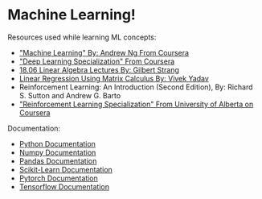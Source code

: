 # Machine Learning!

Resources used while learning ML concepts:
 - ["Machine Learning" By: Andrew Ng From Coursera](https://www.coursera.org/learn/machine-learning/)
 - ["Deep Learning Specialization" From Coursera](https://www.coursera.org/specializations/deep-learning)
 - [18.06 Linear Algebra Lectures By: Gilbert Strang](https://www.youtube.com/watch?v=7UJ4CFRGd-U&list=PL221E2BBF13BECF6C)
 - [Linear Regression Using Matrix Calculus By: Vivek Yadav](https://vxy10.github.io/2016/06/25/lin-reg-matrix/)
 - Reinforcement Learning: An Introduction (Second Edition), By: Richard S. Sutton and Andrew G. Barto
 - ["Reinforcement Learning Specialization" From University of Alberta on Coursera](https://www.coursera.org/specializations/reinforcement-learning)
 
Documentation:
 - [Python Documentation](https://docs.python.org/3.7/)
 - [Numpy Documentation](https://numpy.org/doc/stable/reference/index.html)
 - [Pandas Documentation](https://pandas.pydata.org/docs/reference/index.html)
 - [Scikit-Learn Documentation](https://scikit-learn.org/stable/modules/classes.html)
 - [Pytorch Documentation](https://pytorch.org/docs/stable/index.html)
 - [Tensorflow Documentation](https://www.tensorflow.org/api_docs/python/)
